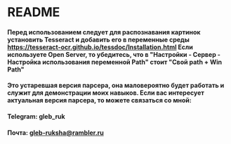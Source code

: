# README
#### Перед использованием следует для распознавания картинок установить Tesseract и добавить его в переменные среды https://tesseract-ocr.github.io/tessdoc/Installation.html Если используете Open Server, то убедитесь, что в "Настройки - Сервер - Настройка использования переменной Path" стоит "Свой path + Win Path"
#### Это устаревшая версия парсера, она маловероятно будет работать и служит для демонстрации моих навыков. Если вас интересует актуальная версия парсера, то можете связаться со мной:
#### Telegram: gleb_ruk
####  Почта: gleb-ruksha@rambler.ru
